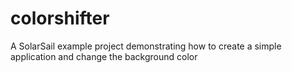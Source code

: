 # colorshifter

A SolarSail example project demonstrating how to create a simple application and change the background color
